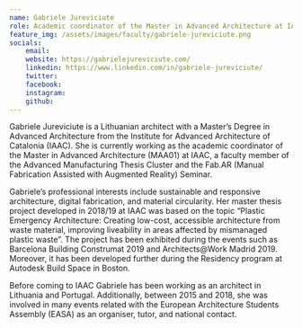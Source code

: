```yaml
---
name: Gabriele Jureviciute
role: Academic coordinator of the Master in Advanced Architecture at IAAC
feature_img: /assets/images/faculty/gabriele-jureviciute.png
socials:
    email:
    website: https://gabrielejureviciute.com/
    linkedin: https://www.linkedin.com/in/gabriele-jureviciute/
    twitter:
    facebook:
    instagram:
    github:
---
```


Gabriele Jureviciute is a Lithuanian architect with a Master’s Degree in Advanced Architecture from the Institute for Advanced Architecture of Catalonia (IAAC). She is currently working as the academic coordinator of the Master in Advanced Architecture (MAA01) at IAAC, a faculty member of the Advanced Manufacturing Thesis Cluster and the Fab.AR (Manual Fabrication Assisted with Augmented Reality) Seminar.

Gabriele’s professional interests include sustainable and responsive architecture, digital fabrication, and material circularity. Her master thesis project developed in 2018/19 at IAAC was based on the topic “Plastic Emergency Architecture: Creating low-cost, accessible architecture from waste material, improving liveability in areas affected by mismanaged plastic waste”. The project has been exhibited during the events such as Barcelona Building Construmat 2019 and Architects@Work Madrid 2019. Moreover, it has been developed further during the Residency program at Autodesk Build Space in Boston.

Before coming to IAAC Gabriele has been working as an architect in Lithuania and Portugal. Additionally, between 2015 and 2018, she was involved in many events related with the European Architecture Students Assembly (EASA) as an organiser, tutor, and national contact.